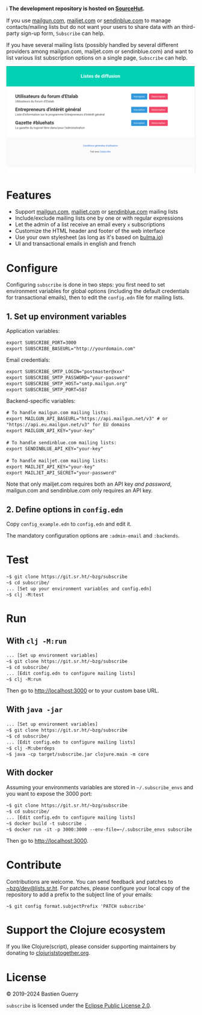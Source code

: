 ℹ️ **The development repository is hosted on [SourceHut](https://git.sr.ht/~bzg/subscribe).**

If you use [mailgun.com](https://www.mailgun.com/), [mailjet.com](https://www.mailjet.com) or [sendinblue.com](https://www.sendinblue.com/) to manage
contacts/mailing lists but do not want your users to share data with
an third-party sign-up form, `Subscribe` can help.

If you have several mailing lists (possibly handled by several
different providers among mailgun.com, mailjet.com or sendinblue.com)
and want to list various list subscription options on a single page,
`Subscribe` can help.

![img](subscribe.png)


# Features

-   Support [mailgun.com](https://www.mailgun.com/), [mailjet.com](https://www.mailjet.com) or [sendinblue.com](https://www.sendinblue.com/) mailing lists
-   Include/exclude mailing lists one by one or with regular expressions
-   Let the admin of a list receive an email every `x` subscriptions
-   Customize the HTML header and footer of the web interface
-   Use your own stylesheet (as long as it's based on [bulma.io](https://bulma.io))
-   UI and transactional emails in english and french


# Configure

Configuring `subscribe` is done in two steps: you first need to set
environment variables for global options (including the default
credentials for transactional emails), then to edit the `config.edn`
file for mailing lists.


## 1. Set up environment variables

Application variables:

    export SUBSCRIBE_PORT=3000
    export SUBSCRIBE_BASEURL="http://yourdomain.com"

Email credentials:

    export SUBSCRIBE_SMTP_LOGIN="postmaster@xxx"
    export SUBSCRIBE_SMTP_PASSWORD="your-password"
    export SUBSCRIBE_SMTP_HOST="smtp.mailgun.org"
    export SUBSCRIBE_SMTP_PORT=587

Backend-specific variables:

    # To handle mailgun.com mailing lists:
    export MAILGUN_API_BASEURL="https://api.mailgun.net/v3" # or "https://api.eu.mailgun.net/v3" for EU domains
    export MAILGUN_API_KEY="your-key"
    
    # To handle sendinblue.com mailing lists:
    export SENDINBLUE_API_KEY="your-key"
    
    # To handle mailjet.com mailing lists:
    export MAILJET_API_KEY="your-key"
    export MAILJET_API_SECRET="your-password"

Note that only mailjet.com requires both an API key *and password*,
mailgun.com and sendinblue.com only requires an API key.


## 2. Define options in `config.edn`

Copy `config_example.edn` to `config.edn` and edit it.

The mandatory configuration options are `:admin-email` and `:backends`.


# Test

    ~$ git clone https://git.sr.ht/~bzg/subscribe
    ~$ cd subscribe/
    ... [Set up your environment variables and config.edn]
    ~$ clj -M:test


# Run


## With `clj -M:run`

    ... [Set up environment variables]
    ~$ git clone https://git.sr.ht/~bzg/subscribe
    ~$ cd subscribe/
    ... [Edit config.edn to configure mailing lists]
    ~$ clj -M:run

Then go to <http://localhost:3000> or to your custom base URL.


## With `java -jar`

    ... [Set up environment variables]
    ~$ git clone https://git.sr.ht/~bzg/subscribe
    ~$ cd subscribe/
    ... [Edit config.edn to configure mailing lists]
    ~$ clj -M:uberdeps
    ~$ java -cp target/subscribe.jar clojure.main -m core


## With docker

Assuming your environments variables are stored in `~/.subscribe_envs`
and you want to expose the 3000 port:

    ~$ git clone https://git.sr.ht/~bzg/subscribe
    ~$ cd subscribe/
    ... [Edit config.edn to configure mailing lists]
    ~$ docker build -t subscribe .
    ~$ docker run -it -p 3000:3000 --env-file=~/.subscribe_envs subscribe

Then go to <http://localhost:3000>.


# Contribute

Contributions are welcome.  You can send feedback and patches to
[~bzg/dev@lists.sr.ht](mailto:~bzg/dev@lists.sr.ht).  For patches, please configure your local copy
of the repository to add a prefix to the subject line of your emails:

    ~$ git config format.subjectPrefix 'PATCH subscribe'


# Support the Clojure ecosystem

If you like Clojure(script), please consider supporting maintainers by
donating to [clojuriststogether.org](https://www.clojuriststogether.org).


# License

© 2019-2024 Bastien Guerry

`subscribe` is licensed under the [Eclipse Public License 2.0](http://www.eclipse.org/legal/epl-v10.html).


